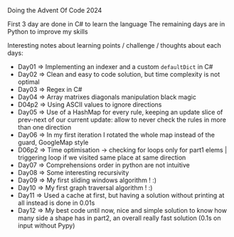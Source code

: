 Doing the Advent Of Code 2024

First 3 day are done in C# to learn the language
The remaining days are in Python to improve my skills

Interesting notes about learning points / challenge / thoughts about each days:

- Day01 => Implementing an indexer and a custom `defaultDict` in C#
- Day02 => Clean and easy to code solution, but time complexity is not optimal
- Day03 => Regex in C#
- Day04 => Array matrixes diagonals manipulation black magic
- D04p2 => Using ASCII values to ignore directions
- Day05 => Use of a HashMap for every rule, keeping an update slice of prev-next of our current update: allow to never check the rules in more than one direction
- Day06 => In my first iteration I rotated the whole map instead of the guard, GoogleMap style
- D06p2 => Time optimisation -> checking for loops only for part1 elems | triggering loop if we visited same place at same direction
- Day07 => Comprehensions order in python are not intuitive
- Day08 => Some interesting recursivity
- Day09 => My first sliding windows algorithm ! :)
- Day10 => My first graph traversal algorithm ! :)
- Day11 => Used a cache at first, but having a solution without printing at all instead is done in 0.01s
- Day12 => My best code until now, nice and simple solution to know how many side a shape has in part2, an overall really fast solution (0.1s on input without Pypy)
